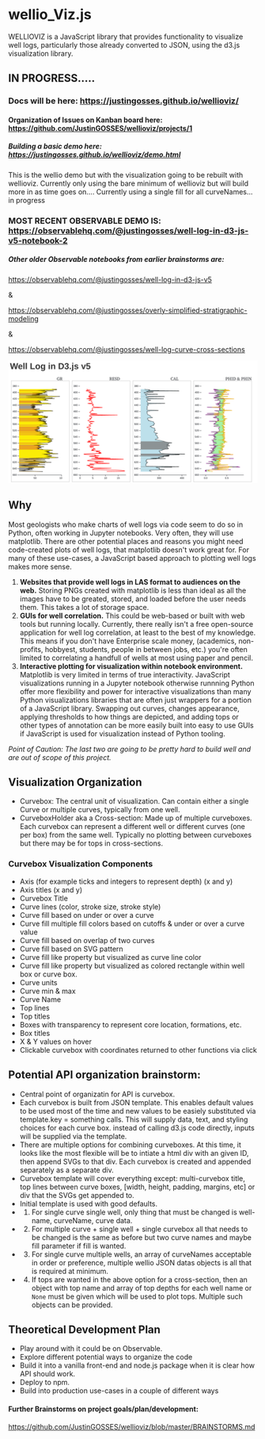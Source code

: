 # wellio_Viz.js

WELLIOVIZ is a JavaScript library that provides functionality to visualize well logs, particularly those already converted to JSON, using the d3.js visualization library.

## IN PROGRESS.....

### Docs will be here: https://justingosses.github.io/wellioviz/

#### Organization of Issues on Kanban board here: https://github.com/JustinGOSSES/wellioviz/projects/1

##### Building a basic demo here: https://justingosses.github.io/wellioviz/demo.html

This is the wellio demo but with the visualization going to be rebuilt with wellioviz. Currently only using the bare minimum of wellioviz but will build more in as time goes on.... Currently using a single fill for all curveNames... in progress

### MOST RECENT OBSERVABLE DEMO IS: https://observablehq.com/@justingosses/well-log-in-d3-js-v5-notebook-2

##### Other older Observable notebooks from earlier brainstorms are:
https://observablehq.com/@justingosses/well-log-in-d3-js-v5

&

https://observablehq.com/@justingosses/overly-simplified-stratigraphic-modeling

&

https://observablehq.com/@justingosses/well-log-curve-cross-sections


<a href="https://observablehq.com/@justingosses/well-log-in-d3-js-v5"><img src="well_log_screenshot.png"></a>

## Why

Most geologists who make charts of well logs via code seem to do so in Python, often working in Jupyter notebooks. Very often, they will use matplotlib. There are other potential places and reasons you might need code-created plots of well logs, that matplotlib doesn't work great for. For many of these use-cases, a JavaScript based approach to plotting well logs makes more sense.

1. <b>Websites that provide well logs in LAS format to audiences on the web.</b> Storing PNGs created with matplotlib is less than ideal as all the images have to be greated, stored, and loaded before the user needs them. This takes a lot of storage space.
2. <b>GUIs for well correlation.</b> This could be web-based or built with web tools but running locally. Currently, there really isn't a free open-source application for well log correlation, at least to the best of my knowledge. This means if you don't have Enterprise scale money, (academics, non-profits, hobbyest, students, people in between jobs, etc.) you're often limited to correlating a handfull of wells at most using paper and pencil. 
3. <b>Interactive plotting for visualization within notebook environment.</b> Matplotlib is very limited in terms of true interactivity. JavaScript visualizations running in a Jupyter notebook otherwise runnning Python offer more flexibility and power for interactive visualizations than many Python visualizations libraries that are often just wrappers for a portion of a JavaScript library. Swapping out curves, changes appearance, applying thresholds to how things are depicted, and adding tops or other types of annotation can be more easily built into easy to use GUIs if JavaScript is used for visualization instead of Python tooling.

<i>Point of Caution: The last two are going to be pretty hard to build well and are out of scope of this project.</i>

## Visualization Organization
- Curvebox: The central unit of visualization. Can contain either a single Curve or multiple curves, typically from one well.
- CurveboxHolder aka a Cross-section: Made up of multiple curveboxes. Each curvebox can represent a different well or different curves (one per box) from the same well. Typically no plotting between curveboxes but there may be for tops in cross-sections. 

### Curvebox Visualization Components
- Axis (for example ticks and integers to represent depth) (x and y)
- Axis titles (x and y)
- Curvebox Title
- Curve lines (color, stroke size, stroke style)
- Curve fill based on under or over a curve 
- Curve fill multiple fill colors based on cutoffs & under or over a curve value
- Curve fill based on overlap of two curves
- Curve fill based on SVG pattern
- Curve fill like property but visualized as curve line color
- Curve fill like property but visualized as colored rectangle within well box or curve box.
- Curve units
- Curve min & max
- Curve Name
- Top lines
- Top titles
- Boxes with transparency to represent core location, formations, etc.
- Box titles
- X & Y values on hover
- Clickable curvebox with coordinates returned to other functions via click

## Potential API organization brainstorm:
- Central point of organizatin for API is curvebox.
- Each curvebox is built from JSON template. This enables default values to be used most of the time and new values to be easiely substituted via template.key = something calls. This will supply data, text, and styling choices for each curve box. instead of calling d3.js code directly, inputs will be supplied via the template. 
- There are multiple options for combining curveboxes. At this time, it looks like the most flexible will be to intiate a html div with an given ID, then append SVGs to that div. Each curvebox is created and appended separately as a separate div. 
- Curvebox template will cover everything except: multi-curvebox title, top lines between curve boxes, [width, height, padding, margins, etc] or div that the SVGs get appended to. 
- Initial template is used with good defaults. 
- 1. For single curve single well, only thing that must be changed is well-name, curveName, curve data. 
- 2. For multiple curve + single well + single curvebox all that needs to be changed is the same as before but two curve names and maybe fill parameter if fill is wanted.
- 3. For single curve multiple wells, an array of curveNames acceptable in order or preference, multiple wellio JSON datas objects is all that is required at minimum. 
- 4. If tops are wanted in the above option for a cross-section, then an object with top name and array of top depths for each well name or `None` must be given which will be used to plot tops. Multiple such objects can be provided.


## Theoretical Development Plan
- Play around with it could be on Observable. 
- Explore different potential ways to organize the code
- Build it into a vanilla front-end and node.js package when it is clear how API should work.
- Deploy to npm. 
- Build into production use-cases in a couple of different ways

#### Further Brainstorms on project goals/plan/development:
https://github.com/JustinGOSSES/wellioviz/blob/master/BRAINSTORMS.md
